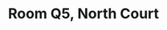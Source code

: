 ---
basin: 'No'
cudn: true
floor: Ground
grade: 5
images:
- /room_database/images/noc/Q5%20North%20Court%201.JPG
- /room_database/images/noc/Q5%20North%20Court%202.JPG
- /room_database/images/noc/Q5%20North%20Court%203.JPG
living_room: 'No'
location: North Court
name: Q5
network: Wired and Wireless
title: Room Q5, North Court
---